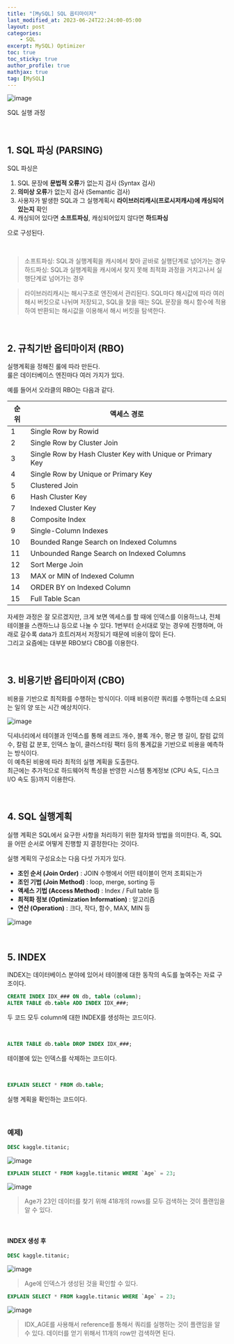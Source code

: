 ```yaml
---
title: "[MySQL] SQL 옵티마이저"
last_modified_at: 2023-06-24T22:24:00-05:00
layout: post
categories:
    - SQL
excerpt: MySQL) Optimizer
toc: true
toc_sticky: true
author_profile: true
mathjax: true
tag: [MySQL]
---
```


![image](https://img1.daumcdn.net/thumb/R1280x0/?scode=mtistory2&fname=https%3A%2F%2Fblog.kakaocdn.net%2Fdn%2Fm94Oz%2FbtqTNBsMZ9x%2FHkuOTKjJ2Kv94M0wz8BtM0%2Fimg.png)

SQL 실행 과정

<br>

## 1. SQL 파싱 (PARSING)

SQL 파싱은

1) SQL 문장에 **문법적 오류**가 없는지 검사 (Syntax 검사)    
2) **의미상 오류**가 없는지 검사 (Semantic 검사)    
3) 사용자가 발생한 SQL과 그 실행계획시 **라이브러리캐시(프로시저캐시)에 캐싱되어 있는지** 확인    
4) 캐싱되어 있다면 **소프트파싱**, 캐싱되어있지 않다면 **하드파싱**    

으로 구성된다.

<br>

> 소프트파싱: SQL과 실행계획을 캐시에서 찾아 곧바로 실행단계로 넘어가는 경우   
> 하드파싱: SQL과 실행계획을 캐시에서 찾지 못해 최적화 과정을 거치고나서 실행단계로 넘어가는 경우   

> 라이브러리캐시는 해시구조로 엔진에서 관리된다. SQL마다 해시값에 따라 여러 해시 버킷으로 나뉘며 저장되고, SQL을 찾을 때는 SQL 문장을 해시 함수에 적용하여 반환되는 해시값을 이용해서 해시 버킷을 탐색한다.

<br>

## 2. 규칙기반 옵티마이저 (RBO)

실행계획을 정해진 룰에 따라 만든다.    
룰은 데이터베이스 엔진마다 여러 가지가 있다.    

예를 들어서 오라클의 RBO는 다음과 같다.     

|순위|액세스 경로|
|---|---|
|1|Single Row by Rowid|
|2|Single Row by Cluster Join|
|3|Single Row by Hash Cluster Key with Unique or Primary Key|
|4|Single Row by Unique or Primary Key|
|5|Clustered Join|
|6|Hash Cluster Key|
|7|Indexed Cluster Key|
|8|Composite Index|
|9|Single-Column Indexes|
|10|Bounded Range Search on Indexed Columns|
|11|Unbounded Range Search on Indexed Columns|
|12|Sort Merge Join|
|13|MAX or MIN of Indexed Column|
|14|ORDER BY on Indexed Column|
|15|Full Table Scan|

자세한 과정은 잘 모르겠지만, 크게 보면 엑세스를 할 때에 인덱스를 이용하느냐, 전체 테이블을 스캔하느냐 등으로 나눌 수 있다. 1번부터 순서대로 맞는 경우에 진행하며, 아래로 갈수록 data가 흐트러져서 저장되기 때문에 비용이 많이 든다.     
그리고 요즘에는 대부분 RBO보다 CBO를 이용한다.

<br>

## 3. 비용기반 옵티마이저 (CBO)

비용을 기반으로 최적화를 수행하는 방식이다. 이때 비용이란 쿼리를 수행하는데 소요되는 일의 양 또는 시간 예상치이다.   

![image](https://img1.daumcdn.net/thumb/R1280x0/?scode=mtistory2&fname=https%3A%2F%2Fblog.kakaocdn.net%2Fdn%2F9DJ6V%2FbtqTPxKrhJW%2FaH5NoMZxKZqUmKBKTq8X40%2Fimg.png)

딕셔너리에서 테이블과 인덱스를 통해 레코드 개수, 블록 개수, 평균 행 길이, 칼럼 값의 수, 칼럼 값 분포, 인덱스 높이, 클러스터링 팩터 등의 통계값을 기반으로 비용을 예측하는 방식이다.    
이 예측된 비용에 따라 최적의 실행 계획을 도출한다.     
최근에는 추가적으로 하드웨어적 특성을 반영한 시스템 통계정보 (CPU 속도, 디스크 I/O 속도 등)까지 이용한다.

<br>

## 4. SQL 실행계획

실행 계획은 SQL에서 요구한 사항을 처리하기 위한 절차와 방법을 의미한다. 즉, SQL을 어떤 순서로 어떻게 진행할 지 결정한다는 것이다.

실행 계획의 구성요소는 다음 다섯 가지가 있다.

- **조인 순서 (Join Order)** : JOIN 수행에서 어떤 테이블이 먼저 조회되는가
- **조인 기법 (Join Method)** : loop, merge, sorting 등
- **액세스 기법 (Access Method)** : Index / Full table 등
- **최적화 정보 (Optimization Information)** : 알고리즘
- **연산 (Operation)** : 크다, 작다, 함수, MAX, MIN 등


![image](https://img1.daumcdn.net/thumb/R1280x0/?scode=mtistory2&fname=https%3A%2F%2Fblog.kakaocdn.net%2Fdn%2Fbh8nE1%2FbtqTJlLfEkR%2F3l0j9puo2LQl9JvSGUlYg1%2Fimg.png)

<br>

## 5. INDEX

INDEX는 데이터베이스 분야에 있어서 테이블에 대한 동작의 속도를 높여주는 자료 구조이다.

```sql
CREATE INDEX IDX_### ON db, table (column);
ALTER TABLE db.table ADD INDEX IDX_###;
```

두 코드 모두 column에 대한 INDEX를 생성하는 코드이다.

<br>

```sql
ALTER TABLE db.table DROP INDEX IDX_###;
```

테이블에 있는 인덱스를 삭제하는 코드이다.

<br>

```sql
EXPLAIN SELECT * FROM db.table;
```

실행 계획을 확인하는 코드이다.

<br>

### 예제) 

```sql
DESC kaggle.titanic;
```

![image](https://img1.daumcdn.net/thumb/R1280x0/?scode=mtistory2&fname=https%3A%2F%2Fblog.kakaocdn.net%2Fdn%2FztOUG%2FbtqTIpNTltA%2FXCdVBuryjbNcVqW14hYr31%2Fimg.png)

```sql
EXPLAIN SELECT * FROM kaggle.titanic WHERE `Age` = 23;
```

![image](https://img1.daumcdn.net/thumb/R1280x0/?scode=mtistory2&fname=https%3A%2F%2Fblog.kakaocdn.net%2Fdn%2FbpWY0Y%2FbtqTJTOvjTu%2FPBDVHZw24vbLj7k41kYeXK%2Fimg.png)

> Age가 23인 데이터를 찾기 위해 418개의 rows를 모두 검색하는 것이 플랜임을 알 수 있다.

<br>

#### INDEX 생성 후

```sql
DESC kaggle.titanic;
```

![image](https://img1.daumcdn.net/thumb/R1280x0/?scode=mtistory2&fname=https%3A%2F%2Fblog.kakaocdn.net%2Fdn%2FkUFeb%2FbtqTYRH4XIT%2F7RMbV1JZebylOsyqoGs4PK%2Fimg.png)

> Age에 인덱스가 생성된 것을 확인할 수 있다.

```sql
EXPLAIN SELECT * FROM kaggle.titanic WHERE `Age` = 23;
```

![image](https://img1.daumcdn.net/thumb/R1280x0/?scode=mtistory2&fname=https%3A%2F%2Fblog.kakaocdn.net%2Fdn%2Fc8UAoG%2FbtqTNzuXuCI%2FMWPmcZGR8JCTZYz0BDjf2k%2Fimg.png)

> IDX_AGE를 사용해서 reference를 통해서 쿼리를 실행하는 것이 플랜임을 알 수 있다.
> 데이터를 얻기 위해서 11개의 row만 검색하면 된다.